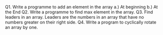 Q1. Write a programme to add an element in the array a.) At beginning b.) At the End
Q2. Write a programme to find max element in the array.
Q3. Find leaders in an array.
Leaders are the numbers in an array that have no numbers greater on their right side.
Q4. Write a program to cyclically rotate an array by one.
